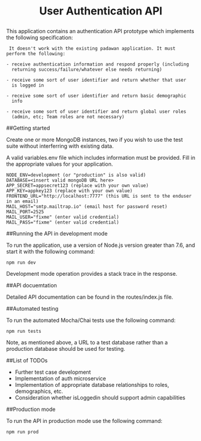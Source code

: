 # <p align="center">**User Authentication API**</p>

This application contains an authentication API prototype which implements the following specification:

```
 It doesn't work with the existing padawan application. It must perform the following:

- receive authentication information and respond properly (including 
  returning success/failure/whatever else needs returning)

- receive some sort of user identifier and return whether that user 
  is logged in

- receive some sort of user identifier and return basic demographic 
  info

- receive some sort of user identifier and return global user roles 
  (admin, etc; Team roles are not necessary)
```

##Getting started

Create one or more MongoDB instances, two if you wish to use the test suite without interferring with existing data. 

A valid variables.env file which includes information must be provided. Fill in the appropriate values for your application.

```
NODE_ENV=development (or "production" is also valid)
DATABASE=<insert valid mongoDB URL here>
APP_SECRET=appsecret123 (replace with your own value)
APP_KEY=appkey123 (replace with your own value)
FRONTEND_URL="http://localhost:7777" (this URL is sent to the enduser in an email)
MAIL_HOST="smtp.mailtrap.io" (email host for password reset)
MAIL_PORT=2525
MAIL_USER="fixme" (enter valid credential)
MAIL_PASS="fixme" (enter valid credential)
```

##Running the API in development mode

To run the application, use a version of Node.js version greater than 7.6, and start it with the following command:

```
npm run dev
```

Development mode operation provides a stack trace in the response.

##API docuemtation

Detailed API documentation can be found in the routes/index.js file.

##Automated testing

To run the automated Mocha/Chai tests use the following command:

```
npm run tests
```

Note, as mentioned above, a URL to a test database rather than a production database should be used for testing.

##List of TODOs

* Further test case development
* Implementation of auth microservice
* Implementation of appropriate database relationships to roles, demographics, etc.
* Consideration whether isLoggedin should support admin capabilities

##Production mode

To run the API in production mode use the following command:

```
npm run prod
```
